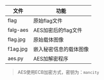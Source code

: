 | 文件     | 功能                   |
| -------- | ---------------------- |
| flag     | 原始flag文件           |
| falg-aes | AES加密后的flag文件    |
| flag.jpg | 原始载体图像           |
| f1ag.jpg | 嵌入秘密信息的载体图像 |
| aes.py   | AES加解密程序          |

>AES使用ECB加密方式，密钥为：`mancity`



